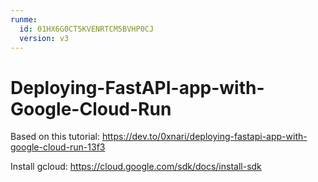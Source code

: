 ```yaml
---
runme:
  id: 01HX6G0CT5KVENRTCM5BVHP0CJ
  version: v3
---
```


# Deploying-FastAPI-app-with-Google-Cloud-Run

Based on this tutorial: https://dev.to/0xnari/deploying-fastapi-app-with-google-cloud-run-13f3

Install gcloud: https://cloud.google.com/sdk/docs/install-sdk
